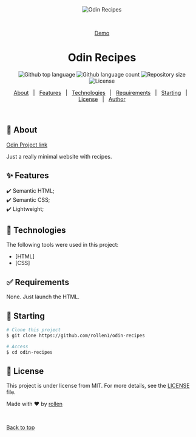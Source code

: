 <div align="center" id="top"> 
  <img src="./.github/app.gif" alt="Odin Recipes" />

  &#xa0;

  <a href="https://rollen1.github.io/odin-recipes/">Demo</a>
</div>

<h1 align="center">Odin Recipes</h1>

<p align="center">
  <img alt="Github top language" src="https://img.shields.io/github/languages/top/rollen1/odin-recipes?color=0096FF">

  <img alt="Github language count" src="https://img.shields.io/github/languages/count/rollen1/odin-recipes?color=0096FF">

  <img alt="Repository size" src="https://img.shields.io/github/repo-size/rollen1/odin-recipes?color=0096FF">

  <img alt="License" src="https://img.shields.io/github/license/rollen1/odin-recipes?color=0096FF">
</p>


<p align="center">
  <a href="#dart-about">About</a> &#xa0; | &#xa0; 
  <a href="#sparkles-features">Features</a> &#xa0; | &#xa0;
  <a href="#rocket-technologies">Technologies</a> &#xa0; | &#xa0;
  <a href="#white_check_mark-requirements">Requirements</a> &#xa0; | &#xa0;
  <a href="#checkered_flag-starting">Starting</a> &#xa0; | &#xa0;
  <a href="#memo-license">License</a> &#xa0; | &#xa0;
  <a href="https://github.com/rollen1" target="_blank">Author</a>
</p>

<br>

## :dart: About ##

[Odin Project link](https://www.theodinproject.com/lessons/foundations-recipes)

Just a really minimal website with recipes.

## :sparkles: Features ##

:heavy_check_mark: Semantic HTML;\
:heavy_check_mark: Semantic CSS;\
:heavy_check_mark: Lightweight;

## :rocket: Technologies ##

The following tools were used in this project:

- [HTML]
- [CSS]

## :white_check_mark: Requirements ##

None. Just launch the HTML.

## :checkered_flag: Starting ##

```bash
# Clone this project
$ git clone https://github.com/rollen1/odin-recipes

# Access
$ cd odin-recipes
```

## :memo: License ##

This project is under license from MIT. For more details, see the [LICENSE](LICENSE) file.


Made with :heart: by <a href="https://github.com/rollen1" target="_blank">rollen</a>

&#xa0;

<a href="#top">Back to top</a>
